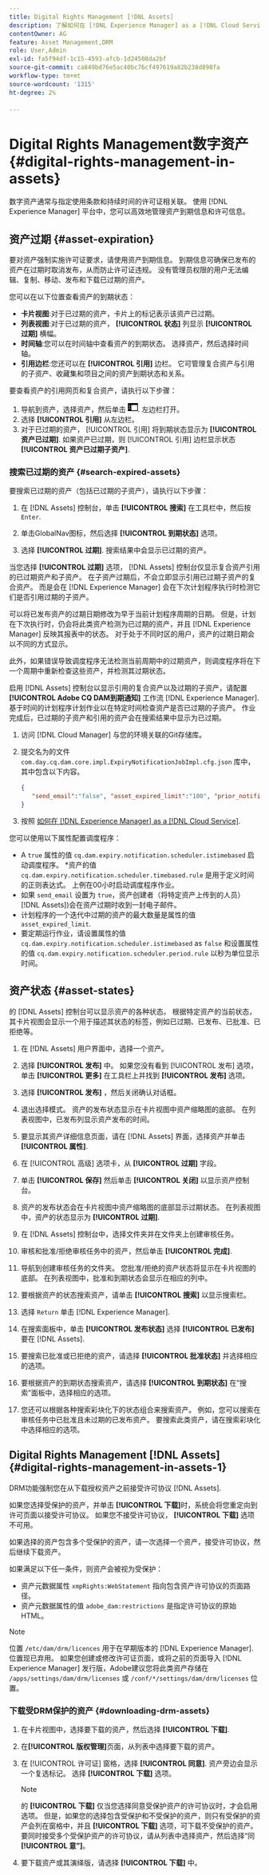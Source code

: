 ```yaml
---
title: Digital Rights Management [!DNL Assets]
description: 了解如何在 [!DNL Experience Manager] as a [!DNL Cloud Service].
contentOwner: AG
feature: Asset Management,DRM
role: User,Admin
exl-id: fa5f94df-1c15-4593-afcb-1d24508da2bf
source-git-commit: ca849bd76e5ac40bc76cf497619a82b238d898fa
workflow-type: tm+mt
source-wordcount: '1315'
ht-degree: 2%

---
```


# Digital Rights Management数字资产 {#digital-rights-management-in-assets}

数字资产通常与指定使用条款和持续时间的许可证相关联。 使用 [!DNL Experience Manager] 平台中，您可以高效地管理资产到期信息和许可信息。

## 资产过期 {#asset-expiration}

要对资产强制实施许可证要求，请使用资产到期信息。 到期信息可确保已发布的资产在过期时取消发布，从而防止许可证违规。 没有管理员权限的用户无法编辑、复制、移动、发布和下载已过期的资产。

您可以在以下位置查看资产的到期状态：

* **卡片视图**:对于已过期的资产，卡片上的标记表示该资产已过期。
* **列表视图**:对于已过期的资产， **[!UICONTROL 状态]** 列显示 **[!UICONTROL 过期]** 横幅。
* **时间轴**:您可以在时间轴中查看资产的到期状态。 选择资产，然后选择时间轴。
* **引用边栏**:您还可以在 **[!UICONTROL 引用]** 边栏。 它可管理复合资产与引用的子资产、收藏集和项目之间的资产到期状态和关系。

要查看资产的引用网页和复合资产，请执行以下步骤：

1. 导航到资产，选择资产，然后单击 ![左边栏内容引用图标](assets/do-not-localize/content-rail-icon.png). 左边栏打开。
1. 选择 **[!UICONTROL 引用]** 从左边栏。
1. 对于已过期的资产， [!UICONTROL 引用] 将到期状态显示为 **[!UICONTROL 资产已过期]**. 如果资产已过期，则 [!UICONTROL 引用] 边栏显示状态 **[!UICONTROL 资产已过期子资产]**.

### 搜索已过期的资产 {#search-expired-assets}

要搜索已过期的资产（包括已过期的子资产），请执行以下步骤：

1. 在 [!DNL Assets] 控制台，单击 **[!UICONTROL 搜索]** 在工具栏中，然后按 `Enter`.

1. 单击GlobalNav图标，然后选择 **[!UICONTROL 到期状态]** 选项。

1. 选择 **[!UICONTROL 过期]**. 搜索结果中会显示已过期的资产。

当您选择 **[!UICONTROL 过期]** 选项， [!DNL Assets] 控制台仅显示复合资产引用的已过期资产和子资产。 在子资产过期后，不会立即显示引用已过期子资产的复合资产。 而是会在 [!DNL Experience Manager] 会在下次计划程序执行时检测它们是否引用过期的子资产。

可以将已发布资产的过期日期修改为早于当前计划程序周期的日期。 但是，计划在下次执行时，仍会将此类资产检测为已过期的资产，并且 [!DNL Experience Manager] 反映其报表中的状态。 对于处于不同时区的用户，资产的过期日期会以不同的方式显示。

此外，如果错误导致调度程序无法检测当前周期中的过期资产，则调度程序将在下一个周期中重新检查这些资产，并检测其过期状态。

启用 [!DNL Assets] 控制台以显示引用的复合资产以及过期的子资产，请配置 **[!UICONTROL Adobe CQ DAM到期通知]** 工作流 [!DNL Experience Manager]. 基于时间的计划程序计划作业以在特定时间检查资产是否已过期的子资产。 作业完成后，已过期的子资产和引用的资产会在搜索结果中显示为已过期。

1. 访问 [!DNL Cloud Manager] 与您的环境关联的Git存储库。
1. 提交名为的文件 `com.day.cq.dam.core.impl.ExpiryNotificationJobImpl.cfg.json` 库中，其中包含以下内容。

   ```json
   {
      "send_email":"false", "asset_expired_limit":"100", "prior_notification_seconds":"86400", "cq.dam.expiry.notification.url.protocol":"http", "cq.dam.expiry.notification.scheduler.istimebased":"true", "cq.dam.expiry.notification.scheduler.period.rule":"10", "cq.dam.expiry.notification.scheduler.timebased.rule":"0 0 0 * * ?"
   }
   ```

1. 按照 [如何在 [!DNL Experience Manager] as a [!DNL Cloud Service]](/help/implementing/deploying/configuring-osgi.md).

您可以使用以下属性配置调度程序：

* A `true` 属性的值 `cq.dam.expiry.notification.scheduler.istimebased` 启动调度程序。 *资产的值 `cq.dam.expiry.notification.scheduler.timebased.rule` 是用于定义时间的正则表达式。 上例在00小时启动调度程序作业。
* 如果 `send_email` 设置为 `true`，资产创建者（将特定资产上传到的人员） [!DNL Assets])会在资产过期时收到一封电子邮件。
* 计划程序的一个迭代中过期的资产的最大数量是属性的值 `asset_expired_limit`.
* 要定期运行作业，请设置属性的值 `cq.dam.expiry.notification.scheduler.istimebased` as `false` 和设置属性的值 `cq.dam.expiry.notification.scheduler.period.rule` 以秒为单位显示时间。

<!-- TBD: Web Console not available in CS.

1. Open [!DNL Experience Manager] Configuration Manager.
1. Choose **[!UICONTROL Adobe CQ DAM Expiry Notification]**. By default, **[!UICONTROL Time-based Scheduler]** is selected, which 

1. For example, the example expression '0 0 0 &ast; &ast; ?' triggers the job at 0000 hrs.

1. Select **[!UICONTROL send email]** to receive emails when an asset expires.

1. In the **[!UICONTROL Prior notification in seconds]** field, specify the time in seconds before the asset expiry when you want to receive a notification. If you are an administrator or the asset creator, you receive a message before the expiration of the asset. After the asset expiry, you receive another notification that confirms the expiration. In addition, the expired asset is deactivated.

1. Select **[!UICONTROL Save]**.
-->

## 资产状态 {#asset-states}

的 [!DNL Assets] 控制台可以显示资产的各种状态。 根据特定资产的当前状态，其卡片视图会显示一个用于描述其状态的标签，例如已过期、已发布、已批准、已拒绝等。

1. 在 [!DNL Assets] 用户界面中，选择一个资产。

1. 选择 **[!UICONTROL 发布]** 中。 如果您没有看到 [!UICONTROL 发布] 选项，单击 **[!UICONTROL 更多]** 在工具栏上并找到 **[!UICONTROL 发布]** 选项。

1. 选择 **[!UICONTROL 发布]** ，然后关闭确认对话框。

1. 退出选择模式。 资产的发布状态显示在卡片视图中资产缩略图的底部。 在列表视图中，已发布列显示资产发布的时间。

1. 要显示其资产详细信息页面，请在 [!DNL Assets] 界面，选择资产并单击 **[!UICONTROL 属性]**.

1. 在 [!UICONTROL 高级] 选项卡，从 **[!UICONTROL 过期]** 字段。

1. 单击 **[!UICONTROL 保存]** 然后单击 **[!UICONTROL 关闭]** 以显示资产控制台。

1. 资产的发布状态会在卡片视图中资产缩略图的底部显示过期状态。 在列表视图中，资产的状态显示为 **[!UICONTROL 过期]**.

1. 在 [!DNL Assets] 控制台中，选择文件夹并在文件夹上创建审核任务。

1. 审核和批准/拒绝审核任务中的资产，然后单击 **[!UICONTROL 完成]**.

1. 导航到创建审核任务的文件夹。 您批准/拒绝的资产状态将显示在卡片视图的底部。 在列表视图中，批准和到期状态会显示在相应的列中。

1. 要根据资产的状态搜索资产，请单击 **[!UICONTROL 搜索]** 以显示搜索栏。

1. 选择 `Return` 单击 [!DNL Experience Manager].

1. 在搜索面板中，单击 **[!UICONTROL 发布状态]** 选择 **[!UICONTROL 已发布]** 要在 [!DNL Assets].

1. 要搜索已批准或已拒绝的资产，请选择 **[!UICONTROL 批准状态]** 并选择相应的选项。

1. 要根据资产的到期状态搜索资产，请选择 **[!UICONTROL 到期状态]** 在“搜索”面板中，选择相应的选项。

1. 您还可以根据各种搜索彩块化下的状态组合来搜索资产。 例如，您可以搜索在审核任务中已批准且未过期的已发布资产。 要搜索此类资产，请在搜索彩块化中选择相应的选项。

## Digital Rights Management [!DNL Assets] {#digital-rights-management-in-assets-1}

DRM功能强制您在从下载授权资产之前接受许可协议 [!DNL Assets].

如果您选择受保护的资产，并单击 **[!UICONTROL 下载]**&#x200B;时，系统会将您重定向到许可页面以接受许可协议。 如果您不接受许可协议， **[!UICONTROL 下载]** 选项不可用。

如果选择的资产包含多个受保护的资产，请一次选择一个资产，接受许可协议，然后继续下载资产。

如果满足以下任一条件，则资产会被视为受保护：

* 资产元数据属性 `xmpRights:WebStatement` 指向包含资产许可协议的页面路径。
* 资产元数据属性的值 `adobe_dam:restrictions` 是指定许可协议的原始HTML。

>[!NOTE]
>
>位置 `/etc/dam/drm/licences` 用于在早期版本的 [!DNL Experience Manager]. 位置现已弃用。 如果您创建或修改许可证页面，或将之前的页面导入 [!DNL Experience Manager] 发行版，Adobe建议您将此类资产存储在 `/apps/settings/dam/drm/licenses` 或 `/conf/*/settings/dam/drm/licenses` 位置。

### 下载受DRM保护的资产 {#downloading-drm-assets}

1. 在卡片视图中，选择要下载的资产，然后选择 **[!UICONTROL 下载]**.
1. 在&#x200B;**[!UICONTROL 版权管理]**&#x200B;页面，从列表中选择要下载的资产。
1. 在 [!UICONTROL 许可证] 窗格，选择 **[!UICONTROL 同意]**. 资产旁边会显示一个复选标记。 选择 **[!UICONTROL 下载]** 选项。

   >[!NOTE]
   >
   >的 **[!UICONTROL 下载]** 仅当您选择同意受保护资产的许可协议时，才会启用选项。 但是，如果您的选择包含受保护和不受保护的资产，则只有受保护的资产会列在窗格中，并且 **[!UICONTROL 下载]** 选项，可下载不受保护的资产。 要同时接受多个受保护资产的许可协议，请从列表中选择资产，然后选择“同 **[!UICONTROL 意”]**。

1. 要下载资产或其演绎版，请选择 **[!UICONTROL 下载]** 中。
